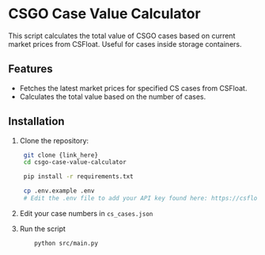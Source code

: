 # CSGO Case Value Calculator

This script calculates the total value of CSGO cases based on current market prices from CSFloat. Useful for cases inside storage containers.

## Features
- Fetches the latest market prices for specified CS cases from CSFloat.
- Calculates the total value based on the number of cases.

## Installation

1. Clone the repository:
   ```sh
    git clone {link_here}
    cd csgo-case-value-calculator
   
    pip install -r requirements.txt

    cp .env.example .env
    # Edit the .env file to add your API key found here: https://csfloat.com/profile
   ```
   
2. Edit your case numbers in `cs_cases.json`
3. Run the script
   ```sh
       python src/main.py
   ```

